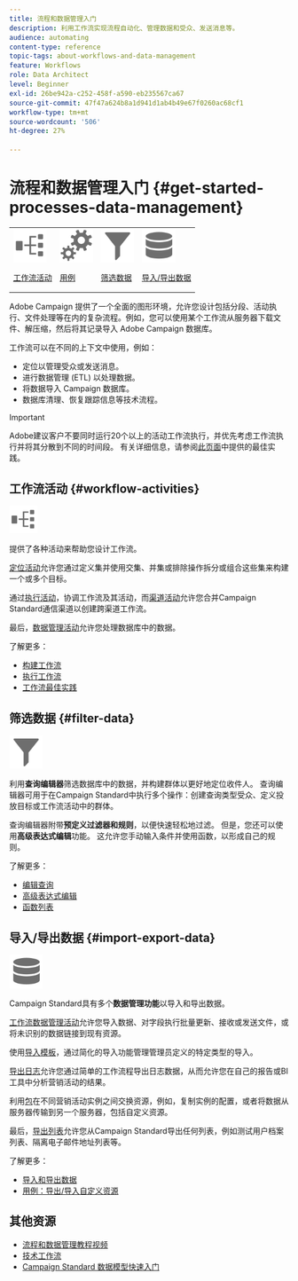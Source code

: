 ```yaml
---
title: 流程和数据管理入门
description: 利用工作流实现流程自动化、管理数据和受众、发送消息等。
audience: automating
content-type: reference
topic-tags: about-workflows-and-data-management
feature: Workflows
role: Data Architect
level: Beginner
exl-id: 26be942a-c252-458f-a590-eb235567ca67
source-git-commit: 47f47a624b8a1d941d1ab4b49e67f0260ac68cf1
workflow-type: tm+mt
source-wordcount: '506'
ht-degree: 27%

---
```


# 流程和数据管理入门 {#get-started-processes-data-management}

<table>
<tr>
<td><img src="assets/do-not-localize/icon_workflows.svg" width="60px"><p><a href="#workflow-activities">工作流活动</a></p></td><td><img src="assets/do-not-localize/icon_activities.svg" width="60px"><p><a href="../../automating/using/workflow-created-query-with-complement.md">用例</a></p></td><td><img src="assets/do-not-localize/icon_filter.svg" width="60px"><p><a href="#filter-data">筛选数据</a></p></td>
<td><img src="assets/do-not-localize/icon_manage.svg" width="60px"><p><a href="#import-export-data">导入/导出数据</a></p></td></tr>
</table>

Adobe Campaign 提供了一个全面的图形环境，允许您设计包括分段、活动执行、文件处理等在内的复杂流程。例如，您可以使用某个工作流从服务器下载文件、解压缩，然后将其记录导入 Adobe Campaign 数据库。

工作流可以在不同的上下文中使用，例如：

* 定位以管理受众或发送消息。
* 进行数据管理 (ETL) 以处理数据。
* 将数据导入 Campaign 数据库。
* 数据库清理、恢复跟踪信息等技术流程。

>[!IMPORTANT]
>
> Adobe建议客户不要同时运行20个以上的活动工作流执行，并优先考虑工作流执行并将其分散到不同的时间段。 有关详细信息，请参阅[此页面](../../automating/using/best-practices-workflows.md)中提供的最佳实践。

## 工作流活动 {#workflow-activities}

<img src="assets/do-not-localize/icon_workflows.svg" width="10%px">

提供了各种活动来帮助您设计工作流。

[定位活动](../../automating/using/about-targeting-activities.md)允许您通过定义集并使用交集、并集或排除操作拆分或组合这些集来构建一个或多个目标。

通过[执行活动](../../automating/using/about-execution-activities.md)，协调工作流及其活动，而[渠道活动](../../automating/using/about-channel-activities.md)允许您合并Campaign Standard通信渠道以创建跨渠道工作流。

最后，[数据管理活动](../../automating/using/about-data-management-activities.md)允许您处理数据库中的数据。

了解更多：

* [构建工作流](../../automating/using/building-a-workflow.md)
* [执行工作流](../../automating/using/about-workflow-execution.md)
* [工作流最佳实践](../../automating/using/best-practices-workflows.md)

## 筛选数据 {#filter-data}

<img src="assets/do-not-localize/icon_filter.svg" width="60px">

利用&#x200B;**查询编辑器**&#x200B;筛选数据库中的数据，并构建群体以更好地定位收件人。 查询编辑器可用于在Campaign Standard中执行多个操作：创建查询类型受众、定义投放目标或工作流活动中的群体。

查询编辑器附带&#x200B;**预定义过滤器和规则**，以便快速轻松地过滤。 但是，您还可以使用&#x200B;**高级表达式编辑**&#x200B;功能。 这允许您手动输入条件并使用函数，以形成自己的规则。

了解更多：

* [编辑查询](../../automating/using/editing-queries.md)
* [高级表达式编辑](../../automating/using/advanced-expression-editing.md)
* [函数列表](../../automating/using/list-of-functions.md)

## 导入/导出数据 {#import-export-data}

<img src="assets/do-not-localize/icon_manage.svg" width="60px">

Campaign Standard具有多个&#x200B;**数据管理功能**&#x200B;以导入和导出数据。

[工作流数据管理活动](../../automating/using/about-data-management-activities.md)允许您导入数据、对字段执行批量更新、接收或发送文件，或将未识别的数据链接到现有资源。

使用[导入模板](../../automating/using/importing-data-with-import-templates.md)，通过简化的导入功能管理管理员定义的特定类型的导入。

[导出日志](../../automating/using/exporting-logs.md)允许您通过简单的工作流程导出日志数据，从而允许您在自己的报告或BI工具中分析营销活动的结果。

利用[包](../../automating/using/managing-packages.md)在不同营销活动实例之间交换资源，例如，复制实例的配置，或者将数据从服务器传输到另一个服务器，包括自定义资源。

最后，[导出列表](../../automating/using/exporting-lists.md)允许您从Campaign Standard导出任何列表，例如测试用户档案列表、隔离电子邮件地址列表等。

了解更多：

* [导入和导出数据](../../automating/using/about-data-import-and-export.md)
* [用例：导出/导入自定义资源](../../automating/using/exporting-importing-custom-resources.md)

## 其他资源

* [流程和数据管理教程视频](https://experienceleague.adobe.com/docs/campaign-standard-learn/tutorials/managing-processes-and-data/creating-a-workflow.html?lang=zh-Hans)
* [技术工作流](../../administration/using/technical-workflows.md)
* [Campaign Standard 数据模型快速入门](../../developing/using/get-started-data-model.md)
